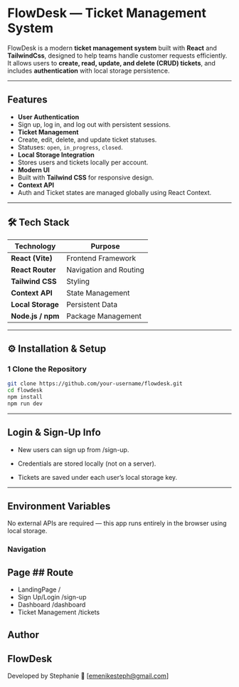 #  FlowDesk — Ticket Management System

FlowDesk is a modern **ticket management system** built with **React** and **TailwindCss**, designed to help teams handle customer requests efficiently.  
It allows users to **create, read, update, and delete (CRUD) tickets**, and includes **authentication** with local storage persistence.

---

##  Features

-  **User Authentication**
  - Sign up, log in, and log out with persistent sessions.
-  **Ticket Management**
  - Create, edit, delete, and update ticket statuses.
  - Statuses: `open`, `in_progress`, `closed`.
-  **Local Storage Integration**
  - Stores users and tickets locally per account.
-  **Modern UI**
  - Built with **Tailwind CSS** for responsive design.
-  **Context API**
  - Auth and Ticket states are managed globally using React Context.

---

## 🛠️ Tech Stack

| Technology | Purpose |
|-------------|----------|
| **React (Vite)** | Frontend Framework |
| **React Router** | Navigation and Routing |
| **Tailwind CSS** | Styling |
| **Context API** | State Management |
| **Local Storage** | Persistent Data |
| **Node.js / npm** | Package Management |

---

## ⚙️ Installation & Setup

### 1️ Clone the Repository

```bash
git clone https://github.com/your-username/flowdesk.git
cd flowdesk
npm install
npm run dev
```

---  


##  Login & Sign-Up Info

- New users can sign up from /sign-up.

- Credentials are stored locally (not on a server).

- Tickets are saved under each user’s local storage key.

---

## Environment Variables

No external APIs are required — this app runs entirely in the browser using local storage.

### Navigation
## Page	             ## Route    
- LandingPage	          /	    
- Sign Up/Login 	   /sign-up	
- Dashboard	        /dashboard	
- Ticket Management 	/tickets	


## Author
## FlowDesk
Developed by Stephanie
📧 [emenikesteph@gmail.com]

